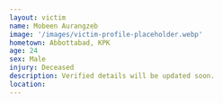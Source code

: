 ```yaml
---
layout: victim
name: Mobeen Aurangzeb
image: '/images/victim-profile-placeholder.webp'
hometown: Abbottabad, KPK
age: 24
sex: Male
injury: Deceased
description: Verified details will be updated soon.
location:
---
```


